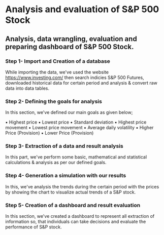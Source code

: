 # Analysis and evaluation of S&P 500 Stock

## Analysis, data wrangling, evaluation and preparing dashboard of S&amp;P 500 Stock.

### Step 1- Import and Creation of a database

While importing the data, we've used the website https://www.investing.com/ then search indicies S&amp;P 500 Futures, downloaded historical data for certain period and analysis & convert raw data into data tables.


### Step 2- Defining the goals for analysis

In this section, we've defined our main goals as given below;

▪ Highest price 
▪ Lowest price 
▪ Standard deviation 
▪ Highest price movement 
▪ Lowest price movement 
▪ Average daily volatility 
▪ Higher Price (Provision) 
▪ Lower Price (Provision)


### Step 3- Extraction of a data and result analysis

In this part, we've perform some basic, mathematical and statistical calculations & analysis as per our defined goals.


### Step 4- Generation a simulation with our results

In this, we've analysis the trends during the certain period with the prices by showing the chart to visualize actual trends of a S&P stock.


### Step 5- Creation of a dashboard and result evaluation

In this section, we've created a dashboard to represent all extraction of information so, that individuals can take decisions and evaluate the performance of S&P stock.





